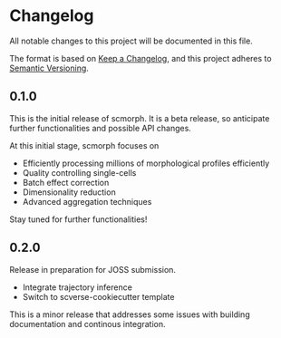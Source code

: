 # Changelog

All notable changes to this project will be documented in this file.

The format is based on [Keep a Changelog][],
and this project adheres to [Semantic Versioning][].

[keep a changelog]: https://keepachangelog.com/en/1.0.0/
[semantic versioning]: https://semver.org/spec/v2.0.0.html

## 0.1.0

This is the initial release of scmorph.
It is a beta release, so anticipate further functionalities and possible API changes.

At this initial stage, scmorph focuses on

-   Efficiently processing millions of morphological profiles efficiently
-   Quality controlling single-cells
-   Batch effect correction
-   Dimensionality reduction
-   Advanced aggregation techniques

Stay tuned for further functionalities!

## 0.2.0

Release in preparation for JOSS submission.

-   Integrate trajectory inference
-   Switch to scverse-cookiecutter template

This is a minor release that addresses some issues with building documentation
and continous integration.

<!--next-version-placeholder-->
